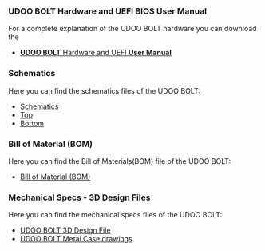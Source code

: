 ### UDOO BOLT Hardware and UEFI BIOS User Manual

For a complete explanation of the UDOO BOLT hardware you can download the  
* [**UDOO BOLT** Hardware and UEFI **User Manual**](http://download.udoo.org/files/UDOO_BOLT/Doc/UDOO_BOLT_MANUAL.pdf)

### Schematics

Here you can find the schematics files of the UDOO BOLT:
* [Schematics](http://download.udoo.org/files/UDOO_BOLT/schematics/UDOO_BOLT_SCHEMA_se0c40b7.pdf)
* [Top](http://download.udoo.org/files/UDOO_BOLT/schematics/UDOO_BOLT_TOP_P0C40B10_.pdf)
* [Bottom](http://download.udoo.org/files/UDOO_BOLT/schematics/UDOO_BOLT_BOT_P0C40B20.pdf)

### Bill of Material (BOM)

Here you can find the Bill of Materials(BOM) file of the UDOO BOLT:
* [Bill of Material (BOM)](http://download.udoo.org/files/UDOO_BOLT/schematics/UDOO_BOLT_BOM.zip)

### Mechanical Specs - 3D Design Files

Here you can find the mechanical specs files of the UDOO BOLT:
* [UDOO BOLT 3D Design File](http://download.udoo.org/files/UDOO_BOLT/mechanical_specs/UDOO_BOLT_3D_design_RC1.zip)
* [UDOO BOLT Metal Case drawings](http://download.udoo.org/files/UDOO_BOLT/mechanical_specs/UDOO_BOLT_metal_case_drawings.pdf).
